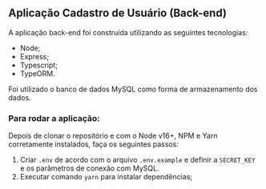 ## Aplicação Cadastro de Usuário (Back-end)

A aplicação back-end foi construída utilizando as seguintes tecnologias:
- Node;
- Express;
- Typescript;
- TypeORM.

Foi utilizado o banco de dados MySQL como forma de armazenamento dos dados.

### Para rodar a aplicação:

Depois de clonar o repositório e com o Node v16+, NPM e Yarn corretamente instalados, faça os seguintes passos:

1. Criar `.env` de acordo com o arquivo `.env.example` e definir a `SECRET_KEY` e os parâmetros de conexão com MySQL.
2. Executar comando `yarn` para instalar dependências;
